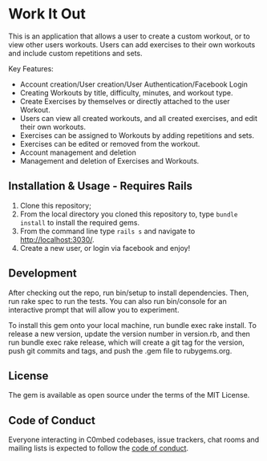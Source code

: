 # Work It Out

This is an application that allows a user to create a custom workout, or to view other users workouts.  Users can add exercises to their own workouts and include custom repetitions and sets.

Key Features: 

- Account creation/User creation/User Authentication/Facebook Login
- Creating Workouts by title, difficulty, minutes, and workout type.
- Create Exercises by themselves or directly attached to the user Workout.  
- Users can view all created workouts, and all created exercises, and edit their own workouts.    
- Exercises can be assigned to Workouts by adding repetitions and sets.
- Exercises can be edited or removed from the workout.  
- Account management and deletion
- Management and deletion of Exercises and Workouts.  

## Installation & Usage - Requires Rails
1. Clone this repository;
2. From the local directory you cloned this repository to, type ```bundle install``` to install the required gems.  
3. From the command line type ```rails s``` and navigate to [http://localhost:3030/](http://localhost:3030/).
4. Create a new user, or login via facebook and enjoy!  

## Development

After checking out the repo, run bin/setup to install dependencies. Then, run rake spec to run the tests. You can also run bin/console for an interactive prompt that will allow you to experiment.

To install this gem onto your local machine, run bundle exec rake install. To release a new version, update the version number in version.rb, and then run bundle exec rake release, which will create a git tag for the version, push git commits and tags, and push the .gem file to rubygems.org.

## License

The gem is available as open source under the terms of the MIT License.

## Code of Conduct

Everyone interacting in C0mbed codebases, issue trackers, chat rooms and mailing lists is expected to follow the [code of conduct](https://github.com/C0mbed/vehicle_base/blob/master/CODE_OF_CONDUCT.md).
